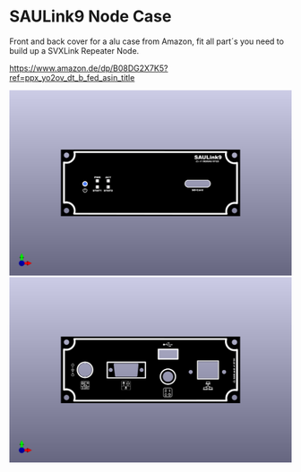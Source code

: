 # SAULink9 Node Case
Front and back cover for a alu case from Amazon, fit all part´s you need to build up a SVXLink Repeater Node.

https://www.amazon.de/dp/B08DG2X7K5?ref=ppx_yo2ov_dt_b_fed_asin_title

![CaseFront](SVX_Node_Case_front.png)
![CaseBack](SVX_Node_Case_back.kicad_pcb_usb.png)
